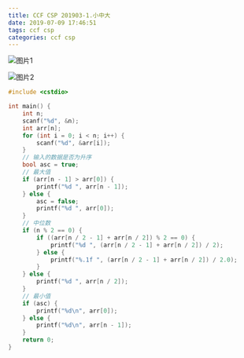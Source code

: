 ```yaml
---
title: CCF CSP 201903-1.小中大
date: 2019-07-09 17:46:51
tags: ccf csp
categories: ccf csp
---
```


![图片1](/static/images/ccf-csp-20190301-01.png)

<!--more-->

![图片2](/static/images/ccf-csp-20190301-02.png)

```c++
#include <cstdio>

int main() {
	int n;
	scanf("%d", &n);
	int arr[n];
	for (int i = 0; i < n; i++) {
		scanf("%d", &arr[i]);
	}
	// 输入的数据是否为升序
	bool asc = true;
	// 最大值
	if (arr[n - 1] > arr[0]) {
		printf("%d ", arr[n - 1]);
	} else {
		asc = false;
		printf("%d ", arr[0]);
	}
	// 中位数
	if (n % 2 == 0) {
		if ((arr[n / 2 - 1] + arr[n / 2]) % 2 == 0) {
			printf("%d ", (arr[n / 2 - 1] + arr[n / 2]) / 2);
		} else {
			printf("%.1f ", (arr[n / 2 - 1] + arr[n / 2]) / 2.0);
		}
	} else {
		printf("%d ", arr[n / 2]);
	}
	// 最小值
	if (asc) {
		printf("%d\n", arr[0]);
	} else {
		printf("%d\n", arr[n - 1]);
	}
	return 0;
}
```

